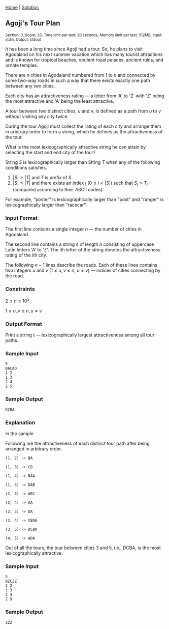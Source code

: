 [Home](../README.md) | [Solution](./solution.py)

## Agoji's Tour Plan

<sup>Section: 3, Score: 33, Time limit per test: 30 seconds, Memory limit per test: 512MB, Input: stdin, Output: stdout</sup>

It has been a long time since Agoji had a tour. So, he plans to visit Agodaland on his next summer vacation which has many tourist attractions and is known for tropical beaches, opulent royal palaces, ancient ruins, and ornate temples.

There are $n$ cities in Agodaland numbered from $1$ to $n$ and connected by some two-way roads in such a way that there exists exactly one path between any two cities.

Each city has an attractiveness rating — a letter from 'A' to 'Z' with 'Z' being the most attractive and 'A' being the least attractive.

A tour between two distinct cities, $u$ and $v$, is defined as a path from $u$ to $v$ without visiting any city twice.

During the tour Agoji must collect the rating of each city and arrange them in arbitrary order to form a string, which he defines as the attractiveness of the tour.

What is the most lexicographically attractive string he can attain by selecting the start and end city of the tour?

String $S$ is lexicographically larger than String $T$ when any of the following conditions satisfies.

1. $\left|S\right| \gt \left|T\right|$ and $T$ is prefix of $S$.
2. $\left|S\right| \le \left|T\right|$ and there exists an index $i$ ($0 \le i \lt \left|S\right|$) such that $S_i \gt T_i$ (compared according to their ASCII codes).

For example, "poster" is lexicographically larger than "post" and "ranger" is lexicographically larger than "racecar".

### Input Format

The first line contains a single integer $n$ — the number of cities in Agodaland.

The second line contains a string s of length $n$ consisting of uppercase Latin letters 'A' to 'Z'. The ith letter of the string denotes the attractiveness rating of the ith city.

The following $n - 1$ lines describe the roads. Each of these lines contains two integers $u$ and $v$ ($1 \le u, v \le n$, $u \ne v$) — indices of cities connecting by the road.

### Constraints

$2 \le n \le 10^5$

$1 \le u, v \le n, u \ne v$

### Output Format

Print a string t — lexicographically largest attractiveness among all tour paths.

### Sample Input

```
5
BACAD
1 2
1 3
2 4
2 5
```

### Sample Output

```
DCBA
```

### Explanation

In the sample

Following are the attractiveness of each distinct tour path after being arranged in arbitrary order.

```
(1, 2) -> BA 

(1, 3) -> CB 

(1, 4) -> BAA 

(1, 5) -> DAB 

(2, 3) -> ABC 

(2, 4) -> AA 

(2, 5) -> DA 

(3, 4) -> CBAA 

(3, 5) -> DCBA 

(4, 5) -> ADA
```

Out of all the tours, the tour between cities 3 and 5, i.e., DCBA, is the most lexicographically attractive.

### Sample Input

```
5
BZCZZ
1 2
1 3
2 4
2 5
```

### Sample Output

```
ZZZ
```
